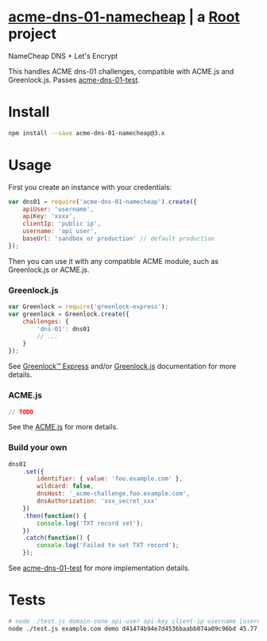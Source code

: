 # [acme-dns-01-namecheap](https://git.rootprojects.org/root/acme-dns-01-namecheap) | a [Root](https://rootrpojects.org) project

NameCheap DNS + Let's Encrypt

This handles ACME dns-01 challenges, compatible with ACME.js and Greenlock.js.
Passes [acme-dns-01-test](https://git.rootprojects.org/root/acme-dns-01-test.js).

# Install

```bash
npm install --save acme-dns-01-namecheap@3.x
```

# Usage

First you create an instance with your credentials:

```js
var dns01 = require('acme-dns-01-namecheap').create({
	apiUser: 'username',
	apiKey: 'xxxx',
	clientIp: 'public ip',
	username: 'api user',
	baseUrl: 'sandbox or production' // default production
});
```

Then you can use it with any compatible ACME module,
such as Greenlock.js or ACME.js.

### Greenlock.js

```js
var Greenlock = require('greenlock-express');
var greenlock = Greenlock.create({
	challenges: {
		'dns-01': dns01
		// ...
	}
});
```

See [Greenlock™ Express](https://git.rootprojects.org/root/greenlock-express.js)
and/or [Greenlock.js](https://git.rootprojects.org/root/greenlock.js) documentation for more details.

### ACME.js

```js
// TODO
```

See the [ACME.js](https://git.rootprojects.org/root/acme-v2.js) for more details.

### Build your own

```js
dns01
	.set({
		identifier: { value: 'foo.example.com' },
		wildcard: false,
		dnsHost: '_acme-challenge.foo.example.com',
		dnsAuthorization: 'xxx_secret_xxx'
	})
	.then(function() {
		console.log('TXT record set');
	})
	.catch(function() {
		console.log('Failed to set TXT record');
	});
```

See [acme-dns-01-test](https://git.rootprojects.org/root/acme-dns-01-test.js)
for more implementation details.

# Tests

```bash
# node ./test.js domain-zone api-user api-key client-ip username [username is optional if similar to api-user]
node ./test.js example.com demo d41474b94e7d4536baabb074a09c96bd 45.77.4.126
```
